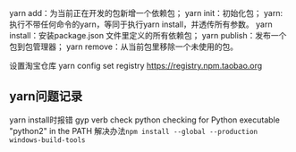 yarn add：为当前正在开发的包新增一个依赖包；
yarn init：初始化包；
yarn:  执行不带任何命令的yarn，等同于执行yarn install，并透传所有参数。
yarn install：安装package.json 文件里定义的所有依赖包；
yarn publish：发布一个包到包管理器；
yarn remove：从当前包里移除一个未使用的包。

设置淘宝仓库
yarn config set registry https://registry.npm.taobao.org

## yarn问题记录

yarn install时报错
gyp verb check python checking for Python executable "python2" in the PATH
解决办法`npm install --global --production windows-build-tools`